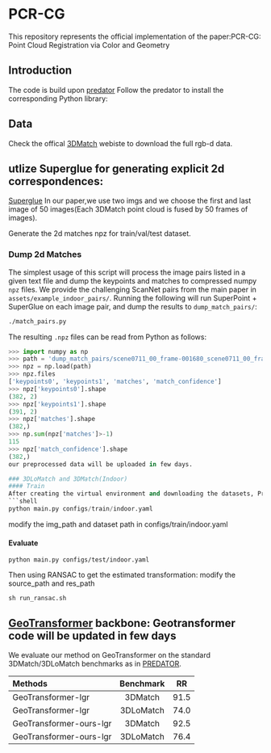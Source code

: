 # PCR-CG

This repository represents the official implementation of the paper:PCR-CG: Point Cloud Registration via Color and Geometry

## Introduction 
The code is build upon [predator](https://github.com/prs-eth/OverlapPredator)
Follow the predator to install the corresponding Python library:


## Data
Check the offical [3DMatch](https://3dmatch.cs.princeton.edu/) webiste to download the full rgb-d data.

## utlize Superglue for generating explicit 2d correspondences:
[Superglue](https://github.com/magicleap/SuperGluePretrainedNetwork)
In our paper,we use two imgs and we choose the first and last image of 50 images(Each 3DMatch point cloud is fused by 50 frames of images).

Generate the 2d matches npz for train/val/test dataset.
### Dump 2d Matches 

The simplest usage of this script will process the image pairs listed in a given text file and dump the keypoints and matches to compressed numpy `npz` files. We provide the challenging ScanNet pairs from the main paper in `assets/example_indoor_pairs/`. Running the following will run SuperPoint + SuperGlue on each image pair, and dump the results to `dump_match_pairs/`:
```sh
./match_pairs.py
```

The resulting `.npz` files can be read from Python as follows:

```python
>>> import numpy as np
>>> path = 'dump_match_pairs/scene0711_00_frame-001680_scene0711_00_frame-001995_matches.npz'
>>> npz = np.load(path)
>>> npz.files
['keypoints0', 'keypoints1', 'matches', 'match_confidence']
>>> npz['keypoints0'].shape
(382, 2)
>>> npz['keypoints1'].shape
(391, 2)
>>> npz['matches'].shape
(382,)
>>> np.sum(npz['matches']>-1)
115
>>> npz['match_confidence'].shape
(382,)
our preprocessed data will be uploaded in few days.

### 3DLoMatch and 3DMatch(Indoor)
#### Train
After creating the virtual environment and downloading the datasets, Predator can be trained using:
```shell
python main.py configs/train/indoor.yaml
```
modify the img_path and dataset path in configs/train/indoor.yaml

#### Evaluate
```shell
python main.py configs/test/indoor.yaml
```
Then using RANSAC to get the estimated transformation:
modify the source_path and res_path
```shell
sh run_ransac.sh
```

## [GeoTransformer](https://github.com/qinzheng93/GeoTransformer) backbone: Geotransformer code will be updated in few days
We evaluate our method on  GeoTransformer on the standard 3DMatch/3DLoMatch benchmarks as in [PREDATOR](https://arxiv.org/abs/2011.13005).

|      Methods          | Benchmark   |  RR   |
| :--------       | :---:       |    :---: | 
|GeoTransformer-lgr| 3DMatch     | 91.5  |
|GeoTransformer-lgr| 3DLoMatch   | 74.0 |
|GeoTransformer-ours-lgr| 3DMatch     | 92.5  |
|GeoTransformer-ours-lgr| 3DLoMatch   | 76.4 |
